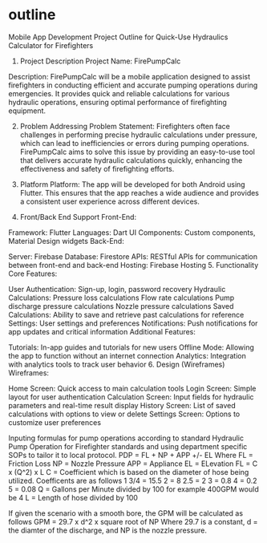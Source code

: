 # outline
Mobile App Development 
Project Outline for Quick-Use Hydraulics Calculator for Firefighters
1. Project Description
Project Name: FirePumpCalc

Description:
FirePumpCalc will be a mobile application designed to assist firefighters in conducting efficient and accurate pumping operations during emergencies. It provides quick and reliable calculations for various hydraulic operations, ensuring optimal performance of firefighting equipment.

2. Problem Addressing
Problem Statement:
Firefighters often face challenges in performing precise hydraulic calculations under pressure, which can lead to inefficiencies or errors during pumping operations. FirePumpCalc aims to solve this issue by providing an easy-to-use tool that delivers accurate hydraulic calculations quickly, enhancing the effectiveness and safety of firefighting efforts.

3. Platform
Platform:
The app will be developed for both Android using Flutter. This ensures that the app reaches a wide audience and provides a consistent user experience across different devices.

4. Front/Back End Support
Front-End:

Framework: Flutter
Languages: Dart
UI Components: Custom components, Material Design widgets
Back-End:

Server: Firebase
Database: Firestore
APIs: RESTful APIs for communication between front-end and back-end
Hosting: Firebase Hosting
5. Functionality
Core Features:

User Authentication: Sign-up, login, password recovery
Hydraulic Calculations:
Pressure loss calculations
Flow rate calculations
Pump discharge pressure calculations
Nozzle pressure calculations
Saved Calculations: Ability to save and retrieve past calculations for reference
Settings: User settings and preferences
Notifications: Push notifications for app updates and critical information
Additional Features:

Tutorials: In-app guides and tutorials for new users
Offline Mode: Allowing the app to function without an internet connection
Analytics: Integration with analytics tools to track user behavior
6. Design (Wireframes)
Wireframes:

Home Screen: Quick access to main calculation tools
Login Screen: Simple layout for user authentication
Calculation Screen: Input fields for hydraulic parameters and real-time result display
History Screen: List of saved calculations with options to view or delete
Settings Screen: Options to customize user preferences

Inputing formulas for pump operations according to standard Hydraulic Pump Operation for Firefighter standards and using department
specific SOPs to tailor it to local protocol. 
  PDP = FL + NP + APP +/- EL
    Where FL = Friction Loss
          NP = Nozzle Pressure
          APP = Appliance
          EL = ELevation
      FL = C x (Q^2) x L
        C = Coefficient which is based on the diameter of hose being utilized. 
            Coefficents are as follows
              1 3/4 = 15.5
                  2 = 8
                2.5 = 2
                  3 = 0.8
                  4 = 0.2
                  5 = 0.08
        Q = Gallons per Minute divided by 100 for example 400GPM would be 4
        L = Length of hose divided by 100 

  If given the scenario with a smooth bore, the GPM will be calculated as follows
      GPM = 29.7 x d^2 x square root of NP
        Where 29.7 is a constant, d = the diamter of the discharge, and NP is the nozzle pressure. 
